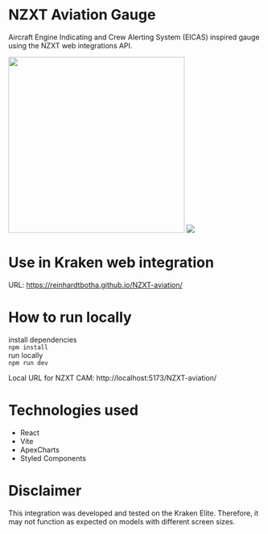 # NZXT Aviation Gauge

Aircraft Engine Indicating and Crew Alerting System (EICAS) inspired gauge using the NZXT web integrations API.

<img src="Screenshot1.png" width=350 />
<img src="Recording1.gif" />

# Use in Kraken web integration

URL: https://reinhardtbotha.github.io/NZXT-aviation/

# How to run locally

install dependencies <br/>
`npm install` <br/>
run locally <br/>
`npm run dev`

Local URL for NZXT CAM: http://localhost:5173/NZXT-aviation/

# Technologies used

- React
- Vite
- ApexCharts
- Styled Components

# Disclaimer

This integration was developed and tested on the Kraken Elite. Therefore, it may not function as expected on models with different screen sizes.
